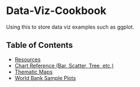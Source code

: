 # Data-Viz-Cookbook
Using this to store data viz examples such as ggplot. 

## Table of Contents 
* [Resources](Resources.md)
* [Chart Reference (Bar, Scatter, Tree, etc.)](Plot_Assortment.md)
* [Thematic Maps](Thematic_Maps.md)
* [World Bank Sample Plots](World%20Bank%20Data%20Viz.ipynb)
